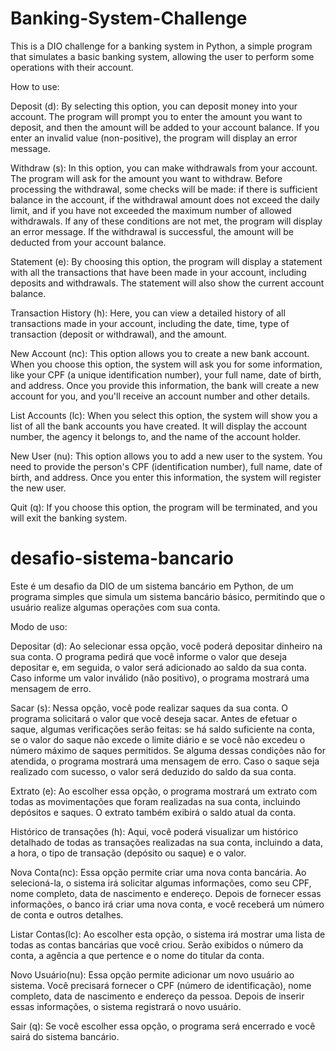 
# Banking-System-Challenge

This is a DIO challenge for a banking system in Python, a simple program that simulates a basic banking system, allowing the user to perform some operations with their account.

How to use:

Deposit (d): By selecting this option, you can deposit money into your account. The program will prompt you to enter the amount you want to deposit, and then the amount will be added to your account balance. If you enter an invalid value (non-positive), the program will display an error message.

Withdraw (s): In this option, you can make withdrawals from your account. The program will ask for the amount you want to withdraw. Before processing the withdrawal, some checks will be made: if there is sufficient balance in the account, if the withdrawal amount does not exceed the daily limit, and if you have not exceeded the maximum number of allowed withdrawals. If any of these conditions are not met, the program will display an error message. If the withdrawal is successful, the amount will be deducted from your account balance.

Statement (e): By choosing this option, the program will display a statement with all the transactions that have been made in your account, including deposits and withdrawals. The statement will also show the current account balance.

Transaction History (h): Here, you can view a detailed history of all transactions made in your account, including the date, time, type of transaction (deposit or withdrawal), and the amount.

New Account (nc):
This option allows you to create a new bank account. When you choose this option, the system will ask you for some information, like your CPF (a unique identification number), your full name, date of birth, and address. Once you provide this information, the bank will create a new account for you, and you'll receive an account number and other details. 

List Accounts (lc):
When you select this option, the system will show you a list of all the bank accounts you have created. It will display the account number, the agency it belongs to, and the name of the account holder.

New User (nu):
This option allows you to add a new user to the system. You need to provide the person's CPF (identification number), full name, date of birth, and address. Once you enter this information, the system will register the new user.

Quit (q): If you choose this option, the program will be terminated, and you will exit the banking system.


# desafio-sistema-bancario

Este é um desafio da DIO de um sistema bancário em Python, de um programa simples que simula um sistema bancário básico, permitindo que o usuário realize algumas operações com sua conta.

Modo de uso:

Depositar (d): Ao selecionar essa opção, você poderá depositar dinheiro na sua conta. O programa pedirá que você informe o valor que deseja depositar e, em seguida, o valor será adicionado ao saldo da sua conta. Caso informe um valor inválido (não positivo), o programa mostrará uma mensagem de erro.

Sacar (s): Nessa opção, você pode realizar saques da sua conta. O programa solicitará o valor que você deseja sacar. Antes de efetuar o saque, algumas verificações serão feitas: se há saldo suficiente na conta, se o valor do saque não excede o limite diário e se você não excedeu o número máximo de saques permitidos. Se alguma dessas condições não for atendida, o programa mostrará uma mensagem de erro. Caso o saque seja realizado com sucesso, o valor será deduzido do saldo da sua conta.

Extrato (e): Ao escolher essa opção, o programa mostrará um extrato com todas as movimentações que foram realizadas na sua conta, incluindo depósitos e saques. O extrato também exibirá o saldo atual da conta.

Histórico de transações (h): Aqui, você poderá visualizar um histórico detalhado de todas as transações realizadas na sua conta, incluindo a data, a hora, o tipo de transação (depósito ou saque) e o valor.

Nova Conta(nc):
Essa opção permite criar uma nova conta bancária. Ao selecioná-la, o sistema irá solicitar algumas informações, como seu CPF, nome completo, data de nascimento e endereço. Depois de fornecer essas informações, o banco irá criar uma nova conta, e você receberá um número de conta e outros detalhes. 

Listar Contas(lc):
Ao escolher esta opção, o sistema irá mostrar uma lista de todas as contas bancárias que você criou. Serão exibidos o número da conta, a agência a que pertence e o nome do titular da conta. 

Novo Usuário(nu):
Essa opção permite adicionar um novo usuário ao sistema. Você precisará fornecer o CPF (número de identificação), nome completo, data de nascimento e endereço da pessoa. Depois de inserir essas informações, o sistema registrará o novo usuário. 

Sair (q): Se você escolher essa opção, o programa será encerrado e você sairá do sistema bancário.
